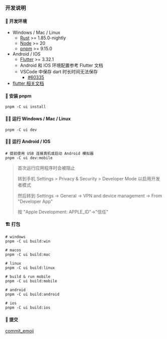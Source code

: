 ### 开发说明

#### 🔨 开发环境

- Windows / Mac / Linux
  - [Rust](https://rustup.rs/) >= 1.85.0-nightly
  - [Node](https://nodejs.org/) >= 20
  - [pnpm](https://pnpm.io/) >= 9.15.0
- Android / IOS
  - [Flutter](https://docs.flutter.dev/get-started/install) >= 3.32.1
  - Android 和 IOS 环境配置参考 Flutter 文档
  - VSCode 中保存 dart 时长时间无法保存
    - [#60335](https://github.com/dart-lang/sdk/issues/60335)
- [flutter 相关文档](./flutter/README.md)


#### 🚀 安装 pnpm

```shell
pnpm -C ui install
```

#### 🧑‍💻 运行 Windows / Mac / Linux

```shell
pnpm -C ui dev
```

#### 🧑‍💻 运行 Android / IOS

```shell
# 提前使用 USB 连接真机或启动 Android 模拟器
pnpm -C ui dev:mobile
```

> 首次运行应用程序时会被阻止
>
> 转到手机 Settings > Privacy & Security > Developer Mode 以启用开发者模式
>
> 然后转到 Settings -> General -> VPN and device management -> From "Developer App"
>
> 按 "Apple Development: APPLE_ID"->"信任"


#### 🏗 打包

```shell
# windows
pnpm -C ui build:win

# macos
pnpm -C ui build:mac

# linux
pnpm -C ui build:linux

# build & run mobile
pnpm -C ui build:mobile

# android
pnpm -C ui build:android

# ios
pnpm -C ui build:ios
```

#### 🎨 提交

[commit_emoji](../docs/dev/commit_emoji.md)
